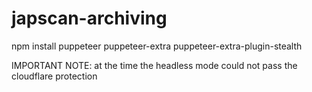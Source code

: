 # japscan-archiving

npm install puppeteer puppeteer-extra puppeteer-extra-plugin-stealth


IMPORTANT NOTE: at the time the headless mode could not pass the cloudflare protection 
